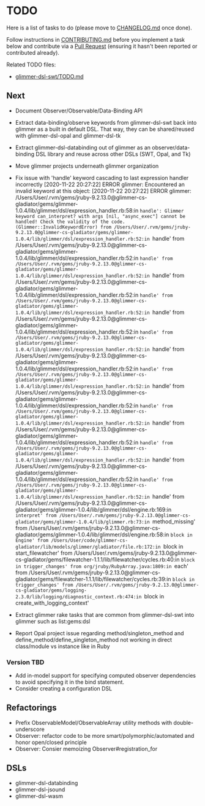 # TODO

Here is a list of tasks to do (please move to [CHANGELOG.md](CHANGELOG.md) once done).

Follow instructions in [CONTRIBUTING.md](CONTRIBUTING.md) before you implement a task below and contribute via a [Pull Request](https://github.com/AndyObtiva/glimmer/pulls) (ensuring it hasn't been reported or contributed already).

Related TODO files:
- [glimmer-dsl-swt/TODO.md](https://github.com/AndyObtiva/glimmer-dsl-swt/blob/master/TODO.md)

## Next

- Document Observer/Observable/Data-Binding API
- Extract data-binding/observe keywords from glimmer-dsl-swt back into glimmer as a built in default DSL. That way, they can be shared/reused with glimmer-dsl-opal and glimmer-dsl-tk
- Extract glimmer-dsl-databinding out of glimmer as an observer/data-binding DSL library and reuse across other DSLs (SWT, Opal, and Tk)
- Move glimmer projects underneath glimmer organization

- Fix issue with 'handle' keyword cascading to last expression handler incorrectly
[2020-11-22 20:27:22] ERROR glimmer: Encountered an invalid keyword at this object:
[2020-11-22 20:27:22] ERROR glimmer: /Users/User/.rvm/gems/jruby-9.2.13.0@glimmer-cs-gladiator/gems/glimmer-1.0.4/lib/glimmer/dsl/expression_handler.rb:58:in `handle': Glimmer keyword can_interpret? with args [nil, "async_exec"] cannot be handled! Check the validity of the code. (Glimmer::InvalidKeywordError)
  from /Users/User/.rvm/gems/jruby-9.2.13.0@glimmer-cs-gladiator/gems/glimmer-1.0.4/lib/glimmer/dsl/expression_handler.rb:52:in `handle'
  from /Users/User/.rvm/gems/jruby-9.2.13.0@glimmer-cs-gladiator/gems/glimmer-1.0.4/lib/glimmer/dsl/expression_handler.rb:52:in `handle'
  from /Users/User/.rvm/gems/jruby-9.2.13.0@glimmer-cs-gladiator/gems/glimmer-1.0.4/lib/glimmer/dsl/expression_handler.rb:52:in `handle'
  from /Users/User/.rvm/gems/jruby-9.2.13.0@glimmer-cs-gladiator/gems/glimmer-1.0.4/lib/glimmer/dsl/expression_handler.rb:52:in `handle'
  from /Users/User/.rvm/gems/jruby-9.2.13.0@glimmer-cs-gladiator/gems/glimmer-1.0.4/lib/glimmer/dsl/expression_handler.rb:52:in `handle'
  from /Users/User/.rvm/gems/jruby-9.2.13.0@glimmer-cs-gladiator/gems/glimmer-1.0.4/lib/glimmer/dsl/expression_handler.rb:52:in `handle'
  from /Users/User/.rvm/gems/jruby-9.2.13.0@glimmer-cs-gladiator/gems/glimmer-1.0.4/lib/glimmer/dsl/expression_handler.rb:52:in `handle'
  from /Users/User/.rvm/gems/jruby-9.2.13.0@glimmer-cs-gladiator/gems/glimmer-1.0.4/lib/glimmer/dsl/expression_handler.rb:52:in `handle'
  from /Users/User/.rvm/gems/jruby-9.2.13.0@glimmer-cs-gladiator/gems/glimmer-1.0.4/lib/glimmer/dsl/expression_handler.rb:52:in `handle'
  from /Users/User/.rvm/gems/jruby-9.2.13.0@glimmer-cs-gladiator/gems/glimmer-1.0.4/lib/glimmer/dsl/expression_handler.rb:52:in `handle'
  from /Users/User/.rvm/gems/jruby-9.2.13.0@glimmer-cs-gladiator/gems/glimmer-1.0.4/lib/glimmer/dsl/expression_handler.rb:52:in `handle'
  from /Users/User/.rvm/gems/jruby-9.2.13.0@glimmer-cs-gladiator/gems/glimmer-1.0.4/lib/glimmer/dsl/expression_handler.rb:52:in `handle'
  from /Users/User/.rvm/gems/jruby-9.2.13.0@glimmer-cs-gladiator/gems/glimmer-1.0.4/lib/glimmer/dsl/expression_handler.rb:52:in `handle'
  from /Users/User/.rvm/gems/jruby-9.2.13.0@glimmer-cs-gladiator/gems/glimmer-1.0.4/lib/glimmer/dsl/expression_handler.rb:52:in `handle'
  from /Users/User/.rvm/gems/jruby-9.2.13.0@glimmer-cs-gladiator/gems/glimmer-1.0.4/lib/glimmer/dsl/expression_handler.rb:52:in `handle'
  from /Users/User/.rvm/gems/jruby-9.2.13.0@glimmer-cs-gladiator/gems/glimmer-1.0.4/lib/glimmer/dsl/engine.rb:169:in `interpret'
  from /Users/User/.rvm/gems/jruby-9.2.13.0@glimmer-cs-gladiator/gems/glimmer-1.0.4/lib/glimmer.rb:73:in `method_missing'
  from /Users/User/.rvm/gems/jruby-9.2.13.0@glimmer-cs-gladiator/gems/glimmer-1.0.4/lib/glimmer/dsl/engine.rb:58:in `block in Engine'
  from /Users/User/code/glimmer-cs-gladiator/lib/models/glimmer/gladiator/file.rb:172:in `block in start_filewatcher'
  from /Users/User/.rvm/gems/jruby-9.2.13.0@glimmer-cs-gladiator/gems/filewatcher-1.1.1/lib/filewatcher/cycles.rb:40:in `block in trigger_changes'
  from org/jruby/RubyArray.java:1809:in `each'
  from /Users/User/.rvm/gems/jruby-9.2.13.0@glimmer-cs-gladiator/gems/filewatcher-1.1.1/lib/filewatcher/cycles.rb:39:in `block in trigger_changes'
  from /Users/User/.rvm/gems/jruby-9.2.13.0@glimmer-cs-gladiator/gems/logging-2.3.0/lib/logging/diagnostic_context.rb:474:in `block in create_with_logging_context'


- Extract glimmer rake tasks that are common from glimmer-dsl-swt into glimmer such as list:gems:dsl
- Report Opal project issue regarding method/singleton_method and define_method/define_singleton_method not working in direct class/module vs instance like in Ruby

### Version TBD

- Add in-model support for specifying computed observer dependencies to avoid specifying it in the bind statement.
- Consider creating a configuration DSL

## Refactorings

- Prefix ObservableModel/ObservableArray utility methods with double-underscore
- Observer: refactor code to be more smart/polymorphic/automated and honor open/closed principle
- Observer: Consier memoizing Observer#registration_for

## DSLs

- glimmer-dsl-databinding
- glimmer-dsl-jsound
- glimmer-dsl-wasm
